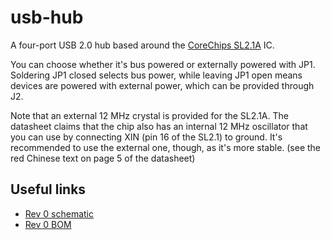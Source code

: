 # usb-hub
A four-port USB 2.0 hub based around the [CoreChips SL2.1A](https://datasheet.lcsc.com/szlcsc/1811151645_CoreChips-SL2-1A_C192893.pdf) IC.

You can choose whether it's bus powered or externally powered with JP1. Soldering JP1 closed selects bus power, while leaving JP1 open means devices are powered with external power, which can be provided through J2.

Note that an external 12 MHz crystal is provided for the SL2.1A. The datasheet claims that the chip also has an internal 12 MHz oscillator that you can use by connecting XIN (pin 16 of the SL2.1) to ground. It's recommended to use the external one, though, as it's more stable. (see the red Chinese text on page 5 of the datasheet)

## Useful links
* [Rev 0 schematic](./mfg/rev0/usb-hub.pdf)
* [Rev 0 BOM](./mfg/rev0/usb-hub.csv)